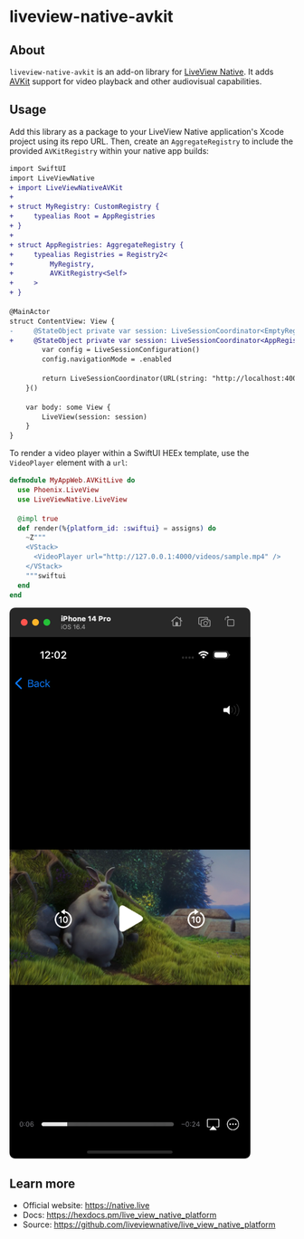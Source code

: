 # liveview-native-avkit

## About

`liveview-native-avkit` is an add-on library for [LiveView Native](https://github.com/liveview-native/live_view_native). It adds [AVKit](https://developer.apple.com/documentation/avkit) support for video playback and other audiovisual capabilities.

## Usage

Add this library as a package to your LiveView Native application's Xcode project using its repo URL. Then, create an `AggregateRegistry` to include the provided `AVKitRegistry` within your native app builds:

```diff
import SwiftUI
import LiveViewNative
+ import LiveViewNativeAVKit
+ 
+ struct MyRegistry: CustomRegistry {
+     typealias Root = AppRegistries
+ }
+ 
+ struct AppRegistries: AggregateRegistry {
+     typealias Registries = Registry2<
+         MyRegistry,
+         AVKitRegistry<Self>
+     >
+ }

@MainActor
struct ContentView: View {
-     @StateObject private var session: LiveSessionCoordinator<EmptyRegistry> = {
+     @StateObject private var session: LiveSessionCoordinator<AppRegistries> = {
        var config = LiveSessionConfiguration()
        config.navigationMode = .enabled
        
        return LiveSessionCoordinator(URL(string: "http://localhost:4000/")!, config: config)
    }()

    var body: some View {
        LiveView(session: session)
    }
}
```

To render a video player within a SwiftUI HEEx template, use the `VideoPlayer` element with a `url`:

```elixir
defmodule MyAppWeb.AVKitLive do
  use Phoenix.LiveView
  use LiveViewNative.LiveView

  @impl true
  def render(%{platform_id: :swiftui} = assigns) do
    ~Z"""
    <VStack>
      <VideoPlayer url="http://127.0.0.1:4000/videos/sample.mp4" />
    </VStack>
    """swiftui
  end
end
```

![LiveView Native AVKit screenshot](./docs/example.png)

## Learn more

  * Official website: https://native.live
  * Docs: https://hexdocs.pm/live_view_native_platform
  * Source: https://github.com/liveviewnative/live_view_native_platform
